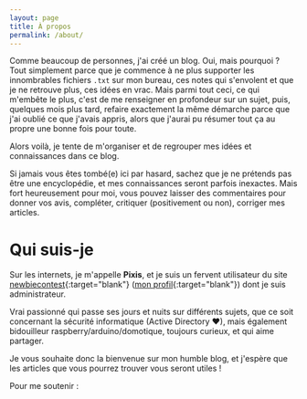 ```yaml
---
layout: page
title: À propos
permalink: /about/
---
```



Comme beaucoup de personnes, j'ai créé un blog. Oui, mais pourquoi ? Tout simplement parce que je commence à ne plus supporter les innombrables fichiers `.txt` sur mon bureau, ces notes qui s'envolent et que je ne retrouve plus, ces idées en vrac. Mais parmi tout ceci, ce qui m'embête le plus, c'est de me renseigner en profondeur sur un sujet, puis, quelques mois plus tard, refaire exactement la même démarche parce que j'ai oublié ce que j'avais appris, alors que j'aurai pu résumer tout ça au propre une bonne fois pour toute.

Alors voilà, je tente de m'organiser et de regrouper mes idées et connaissances dans ce blog.

Si jamais vous êtes tombé(e) ici par hasard, sachez que je ne prétends pas être une encyclopédie, et mes connaissances seront parfois inexactes. Mais fort heureusement pour moi, vous pouvez laisser des commentaires pour donner vos avis, compléter, critiquer (positivement ou non), corriger mes articles.

# Qui suis-je

Sur les internets, je m'appelle **Pixis**, et je suis un fervent utilisateur du site [newbiecontest](https://www.newbiecontest.org/index.php){:target="blank"} ([mon profil](https://www.newbiecontest.org/index.php?page=info_membre&nick=pixis){:target="blank"}) dont je suis administrateur.

Vrai passionné qui passe ses jours et nuits sur différents sujets, que ce soit concernant la sécurité informatique (Active Directory ♥), mais également bidouilleur raspberry/arduino/domotique, toujours curieux, et qui aime partager.

Je vous souhaite donc la bienvenue sur mon humble blog, et j'espère que les articles que vous pourrez trouver vous seront utiles !

Pour me soutenir :

<script type='text/javascript' src='https://ko-fi.com/widgets/widget_2.js'></script><script type='text/javascript'>kofiwidget2.init('Buy Me a Coffee', '#202020', 'F1F78GI6');kofiwidget2.draw();</script>
